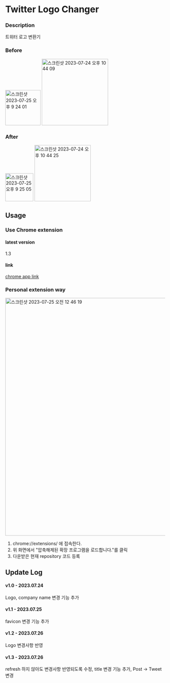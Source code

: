 # Twitter Logo Changer

### Description
트위터 로고 변환기

### Before
<img width="111" alt="스크린샷 2023-07-25 오후 9 24 01" src="https://github.com/smileostrich/twitter-logo-changer/assets/68785480/28a1cc18-cce5-4a6d-8f33-3685bdb448b5">
<img width="209" alt="스크린샷 2023-07-24 오후 10 44 09" src="https://github.com/smileostrich/twitter-logo-changer/assets/68785480/7cdd5a02-6255-4b28-bf75-95d8715f23ba">

### After
<img width="88" alt="스크린샷 2023-07-25 오후 9 25 05" src="https://github.com/smileostrich/twitter-logo-changer/assets/68785480/caddc0f2-687e-4bb8-a4bf-36e1cf82a0c9">
<img width="177" alt="스크린샷 2023-07-24 오후 10 44 25" src="https://github.com/smileostrich/twitter-logo-changer/assets/68785480/240444fd-7e14-4c33-b4bf-a0531427a243">


## Usage
### Use Chrome extension
#### latest version
1.3
#### link
[chrome app link](https://chrome.google.com/webstore/detail/twitter-logo-changer/leffemmmchgmbkcpgaelaffciilelmcc?hl=ko&authuser=0)

 ### Personal extension way
<img width="748" alt="스크린샷 2023-07-25 오전 12 46 19" src="https://github.com/smileostrich/twitter-logo-changer/assets/68785480/5855a21d-d03f-454a-94fc-d73c22da127e">

1. chrome://extensions/ 에 접속한다.
2. 위 화면에서 "압축해제된 확장 프로그램을 로드합니다."를 클릭
3. 다운받은 현재 repository 코드 등록


## Update Log
#### v1.0 - 2023.07.24
Logo, company name 변경 기능 추가
#### v1.1 - 2023.07.25
favicon 변경 기능 추가
#### v1.2 - 2023.07.26
Logo 변경사항 반영
#### v1.3 - 2023.07.26
refresh 하지 않아도 변경사항 반영되도록 수정, title 변경 기능 추가, Post -> Tweet 변경 